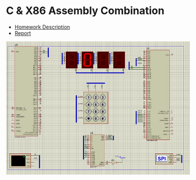# C & X86 Assembly Combination
- [Homework Description](https://github.com/mehditeymorian/Microprocessor-University/blob/main/USART-SPI/ex5.pdf)
- [Report](https://github.com/mehditeymorian/Microprocessor-University/blob/main/USART-SPI/Report.pdf)

![](https://github.com/mehditeymorian/Microprocessor-University/blob/main/USART-SPI/hw5-proteus.png)
